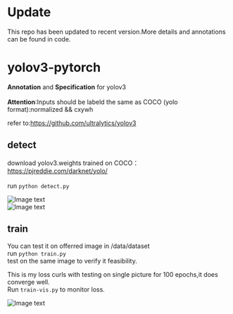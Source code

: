 # Update
This repo has been updated to recent version.More details and annotations can be found in code.

# yolov3-pytorch<br>
**Annotation** and **Specification** for yolov3 <br>  
**Attention**:Inputs should be labeld the same as COCO (yolo format):normalized && cxywh  <br>

refer to:https://github.com/ultralytics/yolov3     <br>

## **detect**   <br> 
download yolov3.weights trained on COCO：https://pjreddie.com/darknet/yolo/ <br>   
run   ```python detect.py```   <br>

![Image text](https://github.com/ming71/yolov3-pytorch-annotation/blob/older-version/output/30.jpg)    
![Image text](https://github.com/ming71/yolov3-pytorch-annotation/blob/older-version/output/COCO_train2014_000000000025.jpg)   

## **train**    <br>
You can test it on offerred image in /data/dataset   <br>
run   ```python train.py```    <br>
test on the same image to verify it feasibility.   <br>

 This is my loss curls with testing on single picture for 100 epochs,it does converge well.    <br>
 Run `train-vis.py` to monitor loss.   </br>
 
![Image text](https://github.com/ming71/yolov3-pytorch/blob/older-version/notebook/loss.png) 
